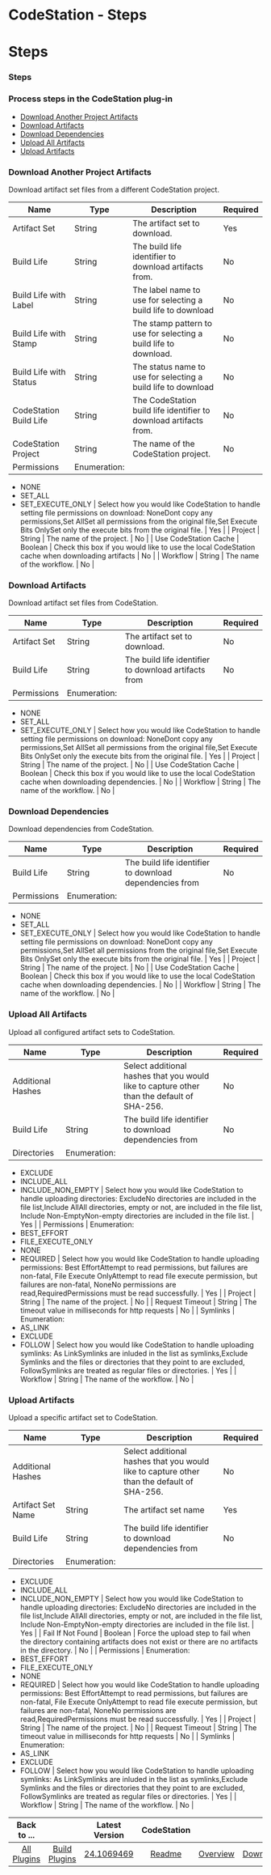 
CodeStation - Steps
===================

# Steps


### Steps




### Process steps in the CodeStation plug-in

* [Download Another Project Artifacts](#download_another_project_artifacts)
* [Download Artifacts](#download_artifacts)
* [Download Dependencies](#download_dependencies)
* [Upload All Artifacts](#upload_all_artifacts)
* [Upload Artifacts](#upload_artifacts)


### Download Another Project Artifacts

Download artifact set files from a different CodeStation project.


| Name | Type | Description                                                                                                          | Required |
| ---- | ---- | -------------------------------------------------------------------------------------------------------------------- | -------- |
| Artifact Set | String | The artifact set to download. | Yes |
| Build Life | String | The build life identifier to download artifacts from. | No |
| Build Life with Label | String | The label name to use for selecting a build life to download | No |
| Build Life with Stamp | String | The stamp pattern to use for selecting a build life to download. | No |
| Build Life with Status | String | The status name to use for selecting a build life to download | No |
| CodeStation Build Life | String | The CodeStation build life identifier to download artifacts from. | No |
| CodeStation Project | String | The name of the CodeStation project. | No |
| Permissions | Enumeration:
* NONE
* SET\_ALL
* SET\_EXECUTE\_ONLY
| Select how you would like CodeStation to handle setting file permissions on download: NoneDont copy any permissions,Set AllSet all permissions from the original file,Set Execute Bits OnlySet only the execute bits from the original file. | Yes |
| Project | String | The name of the project. | No |
| Use CodeStation Cache | Boolean | Check this box if you would like to use the local CodeStation cache when downloading artifacts | No |
| Workflow | String | The name of the workflow. | No |

### Download Artifacts

Download artifact set files from CodeStation.


| Name | Type | Description                                                                                                          | Required |
| ---- | ---- | -------------------------------------------------------------------------------------------------------------------- | -------- |
| Artifact Set | String | The artifact set to download. | No |
| Build Life | String | The build life identifier to download artifacts from | No |
| Permissions | Enumeration:
* NONE
* SET\_ALL
* SET\_EXECUTE\_ONLY
| Select how you would like CodeStation to handle setting file permissions on download: NoneDont copy any permissions,Set AllSet all permissions from the original file,Set Execute Bits OnlySet only the execute bits from the original file. | Yes |
| Project | String | The name of the project. | No |
| Use CodeStation Cache | Boolean | Check this box if you would like to use the local CodeStation cache when downloading dependencies. | No |
| Workflow | String | The name of the workflow. | No |

### Download Dependencies

Download dependencies from CodeStation.


| Name | Type | Description                                                                                                          | Required |
| ---- | ---- | -------------------------------------------------------------------------------------------------------------------- | -------- |
| Build Life | String | The build life identifier to download dependencies from | No |
| Permissions | Enumeration:
* NONE
* SET\_ALL
* SET\_EXECUTE\_ONLY
| Select how you would like CodeStation to handle setting file permissions on download: NoneDont copy any permissions,Set AllSet all permissions from the original file,Set Execute Bits OnlySet only the execute bits from the original file. | Yes |
| Project | String | The name of the project. | No |
| Use CodeStation Cache | Boolean | Check this box if you would like to use the local CodeStation cache when downloading dependencies. | No |
| Workflow | String | The name of the workflow. | No |

### Upload All Artifacts

Upload all configured artifact sets to CodeStation.


| Name | Type | Description                                                                                                          | Required |
| ---- | ---- | -------------------------------------------------------------------------------------------------------------------- | -------- |
| Additional Hashes |  | Select additional hashes that you would like to capture other than the default of SHA-256. | No |
| Build Life | String | The build life identifier to download dependencies from | No |
| Directories | Enumeration:
* EXCLUDE
* INCLUDE\_ALL
* INCLUDE\_NON\_EMPTY
| Select how you would like CodeStation to handle uploading directories: ExcludeNo directories are included in the file list,Include AllAll directories, empty or not, are included in the file list, Include Non-EmptyNon-empty directories are included in the file list. | Yes |
| Permissions | Enumeration:
* BEST\_EFFORT
* FILE\_EXECUTE\_ONLY
* NONE
* REQUIRED
| Select how you would like CodeStation to handle uploading permissions: Best EffortAttempt to read permissions, but failures are non-fatal, File Execute OnlyAttempt to read file execute permission, but failures are non-fatal, NoneNo permissions are read,RequiredPermissions must be read successfully. | Yes |
| Project | String | The name of the project. | No |
| Request Timeout | String | The timeout value in milliseconds for http requests | No |
| Symlinks | Enumeration:
* AS\_LINK
* EXCLUDE
* FOLLOW
| Select how you would like CodeStation to handle uploading symlinks: As LinkSymlinks are inluded in the list as symlinks,Exclude Symlinks and the files or directories that they point to are excluded, FollowSymlinks are treated as regular files or directories. | Yes |
| Workflow | String | The name of the workflow. | No |

### Upload Artifacts

Upload a specific artifact set to CodeStation.


| Name | Type | Description                                                                                                          | Required |
| ---- | ---- | -------------------------------------------------------------------------------------------------------------------- | -------- |
| Additional Hashes |  | Select additional hashes that you would like to capture other than the default of SHA-256. | No |
| Artifact Set Name | String | The artifact set name | Yes |
| Build Life | String | The build life identifier to download dependencies from | No |
| Directories | Enumeration:
* EXCLUDE
* INCLUDE\_ALL
* INCLUDE\_NON\_EMPTY
| Select how you would like CodeStation to handle uploading directories: ExcludeNo directories are included in the file list,Include AllAll directories, empty or not, are included in the file list, Include Non-EmptyNon-empty directories are included in the file list. | Yes |
| Fail If Not Found | Boolean | Force the upload step to fail when the directory containing artifacts does not exist or there are no artifacts in the directory. | No |
| Permissions | Enumeration:
* BEST\_EFFORT
* FILE\_EXECUTE\_ONLY
* NONE
* REQUIRED
| Select how you would like CodeStation to handle uploading permissions: Best EffortAttempt to read permissions, but failures are non-fatal, File Execute OnlyAttempt to read file execute permission, but failures are non-fatal, NoneNo permissions are read,RequiredPermissions must be read successfully. | Yes |
| Project | String | The name of the project. | No |
| Request Timeout | String | The timeout value in milliseconds for http requests | No |
| Symlinks | Enumeration:
* AS\_LINK
* EXCLUDE
* FOLLOW
| Select how you would like CodeStation to handle uploading symlinks: As LinkSymlinks are inluded in the list as symlinks,Exclude Symlinks and the files or directories that they point to are excluded, FollowSymlinks are treated as regular files or directories. | Yes |
| Workflow | String | The name of the workflow. | No |



|Back to ...||Latest Version|CodeStation |||
| :---: | :---: | :---: | :---: | :---: | :---: |
|[All Plugins](../../index.md)|[Build Plugins](../README.md)|[24.1069469](https://raw.githubusercontent.com/UrbanCode/IBM-UCB-PLUGINS/main/files/CodeStation/codestation-24.1069469.zip)|[Readme](README.md)|[Overview](overview.md)|[Downloads](downloads.md)|
